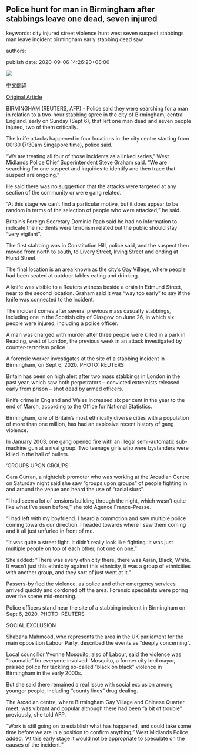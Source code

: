 ## Police hunt for man in Birmingham after stabbings leave one dead, seven injured

keywords: city injured street violence hunt west seven suspect stabbings man leave incident birmingham early stabbing dead saw

authors: 

publish date: 2020-09-06 14:26:20+08:00

![](https://www.straitstimes.com/sites/default/files/styles/x_large/public/articles/2020/09/06/yq-brhstabbing-06092024.jpg?itok=EqAZGVwu)

[中文翻译](Police%20hunt%20for%20man%20in%20Birmingham%20after%20stabbings%20leave%20one%20dead%2C%20seven%20injured_zh.md)

[Original Article](https://www.straitstimes.com/world/europe/several-stabbed-in-birmingham-major-incident-uk-police)

BIRMINGHAM (REUTERS, AFP) - Police said they were searching for a man in relation to a two-hour stabbing spree in the city of Birmingham, central England, early on Sunday (Sept 6), that left one man dead and seven people injured, two of them critically.

The knife attacks happened in four locations in the city centre starting from 00:30 (7:30am Singapore time), police said.

“We are treating all four of those incidents as a linked series,” West Midlands Police Chief Superintendent Steve Graham said. “We are searching for one suspect and inquiries to identify and then trace that suspect are ongoing.”

He said there was no suggestion that the attacks were targeted at any section of the community or were gang related.

“At this stage we can’t find a particular motive, but it does appear to be random in terms of the selection of people who were attacked,” he said.

Britain’s Foreign Secretary Dominic Raab said he had no information to indicate the incidents were terrorism related but the public should stay “very vigilant”.

The first stabbing was in Constitution Hill, police said, and the suspect then moved from north to south, to Livery Street, Irving Street and ending at Hurst Street.

The final location is an area known as the city’s Gay Village, where people had been seated at outdoor tables eating and drinking.

A knife was visible to a Reuters witness beside a drain in Edmund Street, near to the second location. Graham said it was “way too early” to say if the knife was connected to the incident.

The incident comes after several previous mass casualty stabbings, including one in the Scottish city of Glasgow on June 26, in which six people were injured, including a police officer.

A man was charged with murder after three people were killed in a park in Reading, west of London, the previous week in an attack investigated by counter-terrorism police.





A forensic worker investigates at the site of a stabbing incident in Birmingham, on Sept 6, 2020. PHOTO: REUTERS



Britain has been on high alert after two mass stabbings in London in the past year, which saw both perpetrators – convicted extremists released early from prison – shot dead by armed officers.

Knife crime in England and Wales increased six per cent in the year to the end of March, according to the Office for National Statistics.

Birmingham, one of Britain’s most ethnically diverse cities with a population of more than one million, has had an explosive recent history of gang violence.

In January 2003, one gang opened fire with an illegal semi-automatic sub-machine gun at a rival group. Two teenage girls who were bystanders were killed in the hail of bullets.

‘GROUPS UPON GROUPS’

Cara Curran, a nightclub promoter who was working at the Arcadian Centre on Saturday night said she saw “groups upon groups” of people fighting in and around the venue and heard the use of “racial slurs”.

“I had seen a lot of tensions building through the night, which wasn’t quite like what I’ve seen before,” she told Agence France-Presse.

“I had left with my boyfriend. I heard a commotion and saw multiple police coming towards our direction. I headed towards where I saw them coming and it all just unfurled in front of me.

“It was quite a street fight. It didn’t really look like fighting. It was just multiple people on top of each other, not one on one.”

She added: “There was every ethnicity there, there was Asian, Black, White. It wasn’t just this ethnicity against this ethnicity, it was a group of ethnicities with another group, and they sort of just went at it.”

Passers-by fled the violence, as police and other emergency services arrived quickly and cordoned off the area. Forensic specialists were poring over the scene mid-morning.





Police officers stand near the site of a stabbing incident in Birmingham on Sept 6, 2020. PHOTO: REUTERS



SOCIAL EXCLUSION

Shabana Mahmood, who represents the area in the UK parliament for the main opposition Labour Party, described the events as “deeply concerning”.

Local councillor Yvonne Mosquito, also of Labour, said the violence was “traumatic” for everyone involved. Mosquito, a former city lord mayor, praised police for tackling so-called “black on black” violence in Birmingham in the early 2000s.

But she said there remained a real issue with social exclusion among younger people, including “county lines” drug dealing.

The Arcadian centre, where Birmingham Gay Village and Chinese Quarter meet, was vibrant and popular although there had been “a bit of trouble” previously, she told AFP.

“Work is still going on to establish what has happened, and could take some time before we are in a position to confirm anything,” West Midlands Police added. “At this early stage it would not be appropriate to speculate on the causes of the incident.”